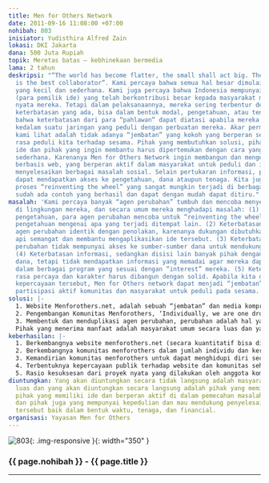 ```yaml
---
title: Men for Others Network
date: 2011-09-16 11:08:00 +07:00
nohibah: 803
inisiator: Yudisthira Alfred Zain
lokasi: DKI Jakarta
dana: 500 Juta Rupiah
topik: Meretas batas – kebhinekaan bermedia
lama: 2 tahun
deskripsi: "“The world has become flatter, the small shall act big. The best company
  is the best collaborator”. Kami percaya bahwa semua hal besar dimulai dari aksi
  yang kecil dan sederhana. Kami juga percaya bahwa Indonesia mempunyai banyak “pahlawan”
  (para pemilik ide) yang telah berkontribusi besar kepada masyarakat melalui aksi
  nyata mereka. Tetapi dalam pelaksanaannya, mereka sering terbentur dengan berbagai
  keterbatasan yang ada, bisa dalam bentuk modal, pengetahuan, atau tenaga. Kami melihat
  bahwa keterbatasan dari para “pahlawan” dapat diatasi apabila mereka memiliki akses
  kedalam suatu jaringan yang peduli dengan perbuatan mereka. Akar permasalahan yang
  kami lihat adalah tidak adanya “jembatan” yang kokoh yang berperan sebagai wadah
  rasa peduli kita terhadap sesama. Pihak yang membutuhkan solusi, pihak yang memiliki
  ide dan pihak yang ingin membantu harus dipertemukan dengan cara yang mudah dan
  sederhana. Karenanya Men for Others Network ingin membangun dan mengembangkan media
  berbasis web, yang berperan aktif dalam masyarakat untuk peduli dan ikut serta dalam
  menyelesaikan berbagai masalah sosial. Selain pertukaran informasi, pihak yang berkepentingan
  dapat mendapatkan akses ke pengetahuan, dana ataupun tenaga. Kita juga bisa meminimalisasi
  proses “reinventing the wheel” yang sangat mungkin terjadi di berbagai tempat, padahal
  sudah ada contoh yang berhasil dan dapat dengan mudah dapat ditiru."
masalah: 'Kami percaya banyak “agen perubahan” tumbuh dan mencoba menyelesaikan masalah
  di lingkungan mereka, dan secara umum mereka menghadapi masalah: (1) Keterbatasan
  pengetahuan, para agen perubahan mencoba untuk “reinventing the wheels” karna keterbatasan
  pengetahuan mengenai apa yang terjadi ditempat lain. (2) Keterbatasan dukungan,
  agen perubahan identik dengan penolakan, karenanya dukungan dibutuhkan untuk menjaga
  api semangat dan membantu mengaplikasikan ide tersebut. (3) Keterbatasan dana, agen
  perubahan tidak mempunyai akses ke sumber-sumber dana untuk mendukung kegiatan mereka.
  (4) Keterbatasan informasi, sedangkan disisi lain banyak pihak dengan skill dan
  dana, tetapi tidak mendapatkan informasi yang memadai agar mereka dapat berpartisipasi
  dalam berbagai program yang sesuai dengan “interest” mereka. (5) Keterbatasan kepercayaan,
  rasa percaya dan karakter harus dibangun dengan solid. Apabila kita dapat membangun
  kepercayaan tersebut, Men for Others network dapat menjadi “jembatan” yang mengakselerasi
  partisipasi aktif komunitas dan masyarakat untuk peduli pada sesama.'
solusi: |-
  1. Website Menforothers.net, adalah sebuah “jembatan” dan media komprehensif; Menforothers forum, merupakan tempat dimana anggota komunitas dan masyarakat berinteraksi; Ideas around the world, merupakan media untuk membagi pengetahuan dan ide, sehingga “best practice” bisa disebarkan untuk membantu memecahkan masalah. Menforothers Resources, dimana kami memberdayakan komunitas untuk berperan aktif dalam berbagai proyek.
  2. Pengembangan Komunitas Menforothers, ‘Individually, we are one drop. Together, we are an ocean’. Kami ingin mengumpulkan “air perubahan” dan menumbuhkan semangat “men for others”. Dengan keragaman yang kita miliki ini komunitas menforothers akan berkontribusi dalam masyarakat dengan cara masing-masing.
  3. Membentuk dan menduplikasi agen perubahan, perubahan adalah hal yang pasti didunia ini. Karenanya kita harus memaksimalkan potensi dari kreatifitas, yang disemangati oleh mimpi untuk menjadi pemimpin yang mau melayani. Karenanya, menforothers sebagai suatu media ingin dapat menginspirasi banyak orang untuk mau peduli, bermimpi, tesenyum dan berbuat untuk masyarakat, dan mengurangi aura negatif yang ada di sekitar kehidupan kita
  Pihak yang menerima manfaat adalah masyarakat umum secara luas dan yang akan diuntungkan secara langsung adalah pihak yang memiliki masalah, pihak yang memiliki ide dan berperan aktif di dalam pemecahan masalah tersebut, dan pihak juga yang mempunyai kepedulian dan mau mendukung penyelesaian masalah tersebut baik dalam bentuk waktu, tenaga, dan financial.
keberhasilan: |-
  1. Berkembangnya website menforothers.net (secara kuantitatif bisa diukur dari content, kontribusi tulisan, dan aktifitas forum), sehingga dapat menjadi “jembatan” yang kokoh untuk mendukung perubahan.
  2. Berkembangnya komunitas menforothers dalam jumlah individu dan keragaman latar belakang.
  3. Kemandirian komunitas menforothers untuk dapat menghidupi diri secara organisasi
  4. Terbentuknya kepercayaan publik terhadap website dan komunitas sehingga dapat dipercaya untuk dapat mengelola dana kepedulian sosial dari perusahaan yang mendukung komunitas ini.
  5. Rasio kesuksesan dari proyek nyata yang dilakukan oleh anggota komunitas minimal 85%.
diuntungkan: Yang akan diuntungkan secara tidak langsung adalah masyarakat umum secara
  luas dan yang akan diuntungkan secara langsung adalah pihak yang memiliki masalah,
  pihak yang memiliki ide dan berperan aktif di dalam pemecahan masalah tersebut,
  dan pihak juga yang mempunyai kepedulian dan mau mendukung penyelesaian masalah
  tersebut baik dalam bentuk waktu, tenaga, dan financial.
organisasi: Yayasan Men for Others
---
```


![803](/static/img/hibahcmb/803.png){: .img-responsive }{: width="350" }

### {{ page.nohibah }} - {{ page.title }}

---
